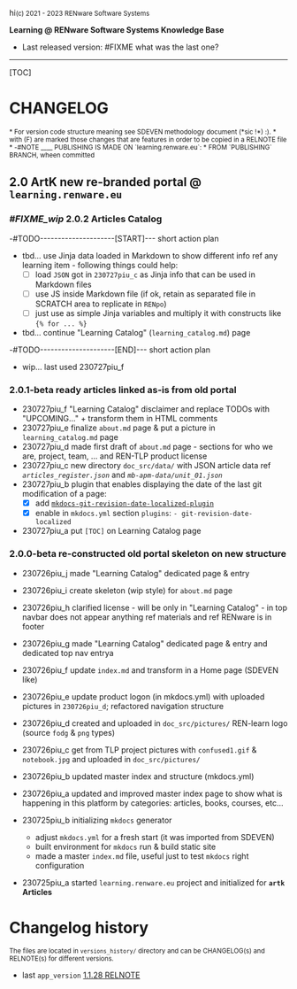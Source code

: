 hi<small>(c) 2021 - 2023 RENware Software Systems</small>

**Learning @ RENware Software Systems Knowledge Base**

* Last released version: #FIXME what was the last one?

***

[TOC]

# CHANGELOG

<small markdown>
* For version code structure meaning see SDEVEN methodology document (*sic !*) :).
* with (F) are marked those changes that are features in order to be copied in a RELNOTE file
* -#NOTE ____ PUBLISHING IS MADE ON `learning.renware.eu`:
    * FROM `PUBLISHING` BRANCH, wheen committed
</small>


## 2.0 ArtK new re-branded portal @ `learning.renware.eu`


### ___#FIXME_wip___ 2.0.2 Articles Catalog


-#TODO---------------------[START]--- short action plan

* tbd... use Jinja data loaded in Markdown to show different info ref any learning item - following things could help:
   * [ ] load `JSON` got in `230727piu_c` as Jinja info that can be used in Markdown files
   * [ ] use JS inside Markdown file (if ok, retain as separated file in SCRATCH area to replicate in `RENpo`)
   * [ ] just use as simple Jinja variables and multiply it with constructs like `{% for ... %}`

* tbd... continue "Learning Catalog" (`learning_catalog.md`) page

-#TODO---------------------[END]--- short action plan

* wip... last used 230727piu_f








### 2.0.1-beta ready articles linked as-is from old portal

* 230727piu_f "Learning Catalog" disclaimer and replace TODOs with "UPCOMING..." + transform them in HTML comments
* 230727piu_e finalize `about.md` page & put a picture in `learning_catalog.md` page
* 230727piu_d made first draft of `about.md` page - sections for who we are, project, team, ... and REN-TLP product license 
* 230727piu_c new directory `doc_src/data/` with JSON article data ref _`articles_register.json`_ and _`mb-apm-data/unit_01.json`_
* 230727piu_b plugin that enables displaying the date of the last git modification of a page:
    * [x] add [`mkdocs-git-revision-date-localized-plugin`](https://github.com/timvink/mkdocs-git-revision-date-localized-plugin)
    * [x] enable in `mkdocs.yml` section `plugins`: `- git-revision-date-localized`
* 230727piu_a put `[TOC]` on Learning Catalog page







### 2.0.0-beta re-constructed old portal skeleton on new structure

* 230726piu_j made "Learning Catalog" dedicated page & entry
* 230726piu_i create skeleton (wip style) for `about.md` page
* 230726piu_h clarified license - will be only in "Learning Catalog" - in top navbar does not appear anything ref materials and ref RENware is in footer
* 230726piu_g made "Learning Catalog" dedicated page & entry and dedicated top nav entrya
* 230726piu_f update `index.md` and transform in a Home page (SDEVEN like)
* 230726piu_e update product logon (in mkdocs.yml) with uploaded pictures in `230726piu_d`; refactored navigation structure

* 230726piu_d created and uploaded in `doc_src/pictures/`  REN-learn logo (source `fodg` & `png` types)
* 230726piu_c get from TLP project pictures with `confused1.gif` & `notebook.jpg` and uploaded in `doc_src/pictures/`
* 230726piu_b updated master index and structure (mkdocs.yml)
* 230726piu_a updated and improved master index page to show what is happening in this platform by categories: articles, books, courses, etc...
* 230725piu_b initializing `mkdocs` generator
    * adjust `mkdocs.yml` for a fresh start (it was imported from SDEVEN)
    * built environment for `mkdocs` run & build static site
    * made a master `index.md` file, useful just to test `mkdocs` right configuration
* 230725piu_a started `learning.renware.eu` project and initialized for **`artk` Articles**










# Changelog history

<small markdown>The files are located in `versions_history/` directory and can be CHANGELOG(s) and RELNOTE(s) for different versions.</small>

* last `app_version` [1.1.28 RELNOTE](versions_history/1.1.28_relnote.md)

